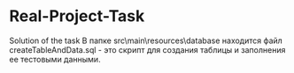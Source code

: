 # Real-Project-Task
Solution of the task
В папке src\main\resources\database находится файл createTableAndData.sql - это скрипт для создания таблицы и заполнения ее тестовыми данными. 
